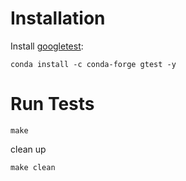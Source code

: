 # Installation
Install [googletest](https://github.com/google/googletest/blob/master/googletest/docs/primer.md):

    conda install -c conda-forge gtest -y

# Run Tests

    make

clean up

    make clean
